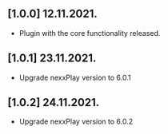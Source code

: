 ## [1.0.0] 12.11.2021.

* Plugin with the core functionality released.

## [1.0.1] 23.11.2021.

* Upgrade nexxPlay version to 6.0.1

## [1.0.2] 24.11.2021.

* Upgrade nexxPlay version to 6.0.2